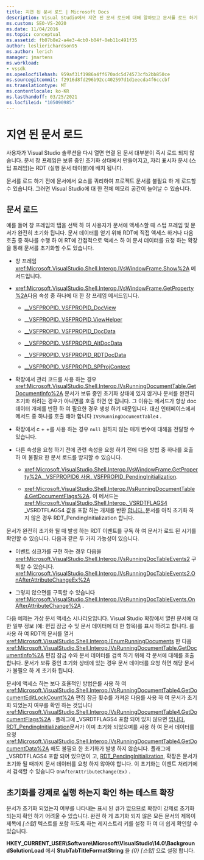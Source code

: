 ```yaml
---
title: 지연 된 문서 로드 | Microsoft Docs
description: Visual Studio에서 지연 된 문서 로드에 대해 알아보고 문서를 로드 하기 전에 문서에서 요소를 쿼리하지 않도록 확장을 코딩 하는 방법에 대해 알아봅니다.
ms.custom: SEO-VS-2020
ms.date: 11/04/2016
ms.topic: conceptual
ms.assetid: fb07b8e2-a4e3-4cb0-b04f-8eb11c491f35
author: leslierichardson95
ms.author: lerich
manager: jmartens
ms.workload:
- vssdk
ms.openlocfilehash: 959af31f1986a4ff670adc5d74573cfb2bb850ce
ms.sourcegitcommit: f2916d8fd296b92cc402597d1d1eecda4f6cccbf
ms.translationtype: MT
ms.contentlocale: ko-KR
ms.lasthandoff: 03/25/2021
ms.locfileid: "105090985"
---
```

# <a name="delayed-document-loading"></a>지연 된 문서 로드

사용자가 Visual Studio 솔루션을 다시 열면 연결 된 문서 대부분이 즉시 로드 되지 않습니다. 문서 창 프레임은 보류 중인 초기화 상태에서 만들어지고, 자리 표시자 문서 (스텁 프레임)는 RDT (실행 문서 테이블)에 배치 됩니다.

문서를 로드 하기 전에 문서에서 요소를 쿼리하여 프로젝트 문서를 불필요 하 게 로드할 수 있습니다. 그러면 Visual Studio에 대 한 전체 메모리 공간이 늘어날 수 있습니다.

## <a name="document-loading"></a>문서 로드

예를 들어 창 프레임의 탭을 선택 하 여 사용자가 문서에 액세스할 때 스텁 프레임 및 문서가 완전히 초기화 됩니다. 문서 데이터를 얻기 위해 RDT에 직접 액세스 하거나 다음 호출 중 하나를 수행 하 여 RT에 간접적으로 액세스 하 여 문서 데이터를 요청 하는 확장을 통해 문서를 초기화할 수도 있습니다.

- 창 프레임 <xref:Microsoft.VisualStudio.Shell.Interop.IVsWindowFrame.Show%2A> 메서드입니다.

- <xref:Microsoft.VisualStudio.Shell.Interop.IVsWindowFrame.GetProperty%2A>다음 속성 중 하나에 대 한 창 프레임 메서드입니다.

  - [__VSFPROPID. VSFPROPID_DocView](<xref:Microsoft.VisualStudio.Shell.Interop.__VSFPROPID.VSFPROPID_DocView>)

  - [__VSFPROPID. VSFPROPID_ViewHelper](<xref:Microsoft.VisualStudio.Shell.Interop.__VSFPROPID.VSFPROPID_ViewHelper>)

  - [__VSFPROPID. VSFPROPID_DocData](<xref:Microsoft.VisualStudio.Shell.Interop.__VSFPROPID.VSFPROPID_DocData>)

  - [__VSFPROPID. VSFPROPID_AltDocData](<xref:Microsoft.VisualStudio.Shell.Interop.__VSFPROPID.VSFPROPID_AltDocData>)

  - [__VSFPROPID. VSFPROPID_RDTDocData](<xref:Microsoft.VisualStudio.Shell.Interop.__VSFPROPID.VSFPROPID_RDTDocData>)

  - [__VSFPROPID. VSFPROPID_SPProjContext](<xref:Microsoft.VisualStudio.Shell.Interop.__VSFPROPID.VSFPROPID_SPProjContext>)

- 확장에서 관리 코드를 사용 하는 경우 <xref:Microsoft.VisualStudio.Shell.Interop.IVsRunningDocumentTable.GetDocumentInfo%2A> 문서가 보류 중인 초기화 상태에 있지 않거나 문서를 완전히 초기화 하려는 경우가 아니면를 호출 하면 안 됩니다. 그 이유는 메서드가 항상 doc 데이터 개체를 반환 하 여 필요한 경우 생성 하기 때문입니다. 대신 인터페이스에서 메서드 중 하나를 호출 해야 합니다 `IVsRunningDocumentTable4` .

- 확장에서 c + +를 사용 하는 경우 `null` 원하지 않는 매개 변수에 대해을 전달할 수 있습니다.

- 다른 속성을 요청 하기 전에 관련 속성을 요청 하기 전에 다음 방법 중 하나를 호출 하 여 불필요 한 문서 로드를 방지할 수 있습니다.

  - <xref:Microsoft.VisualStudio.Shell.Interop.IVsWindowFrame.GetProperty%2A>[__VSFPROPID6 사용. VSFPROPID_PendingInitialization](<xref:Microsoft.VisualStudio.Shell.Interop.__VSFPROPID6.VSFPROPID_PendingInitialization>).

  - <xref:Microsoft.VisualStudio.Shell.Interop.IVsRunningDocumentTable4.GetDocumentFlags%2A>. 이 메서드는 <xref:Microsoft.VisualStudio.Shell.Interop._VSRDTFLAGS4> _VSRDTFLAGS4 값을 포함 하는 개체를 반환 [합니다. ](<xref:Microsoft.VisualStudio.Shell.Interop._VSRDTFLAGS4.RDT_PendingInitialization>) 문서를 아직 초기화 하지 않은 경우 RDT_PendingInitialization 합니다.

문서가 완전히 초기화 될 때 발생 하는 RDT 이벤트를 구독 하 여 문서가 로드 된 시기를 확인할 수 있습니다. 다음과 같은 두 가지 가능성이 있습니다.

- 이벤트 싱크가를 구현 하는 경우 다음을 <xref:Microsoft.VisualStudio.Shell.Interop.IVsRunningDocTableEvents2> 구독할 수 있습니다. <xref:Microsoft.VisualStudio.Shell.Interop.IVsRunningDocTableEvents2.OnAfterAttributeChangeEx%2A>

- 그렇지 않으면를 구독할 수 있습니다 <xref:Microsoft.VisualStudio.Shell.Interop.IVsRunningDocTableEvents.OnAfterAttributeChange%2A> .

다음 예제는 가상 문서 액세스 시나리오입니다. Visual Studio 확장에서 열린 문서에 대 한 일부 정보 (예: 편집 잠금 수 및 문서 데이터에 대 한 항목)를 표시 하려고 합니다. 를 사용 하 여 RDT의 문서를 열거 <xref:Microsoft.VisualStudio.Shell.Interop.IEnumRunningDocuments> 한 다음 <xref:Microsoft.VisualStudio.Shell.Interop.IVsRunningDocumentTable.GetDocumentInfo%2A> 편집 잠금 수와 문서 데이터를 검색 하기 위해 각 문서에 대해를 호출 합니다. 문서가 보류 중인 초기화 상태에 있는 경우 문서 데이터를 요청 하면 해당 문서가 불필요 하 게 초기화 됩니다.

문서에 액세스 하는 보다 효율적인 방법은를 사용 하 여 <xref:Microsoft.VisualStudio.Shell.Interop.IVsRunningDocumentTable4.GetDocumentEditLockCount%2A> 편집 잠금 횟수를 가져온 다음를 사용 하 여 문서가 초기화 되었는지 여부를 확인 하는 것입니다 <xref:Microsoft.VisualStudio.Shell.Interop.IVsRunningDocumentTable4.GetDocumentFlags%2A> . 플래그에 _VSRDTFLAGS4 포함 되어 있지 않으면 [입니다. RDT_PendingInitialization](<xref:Microsoft.VisualStudio.Shell.Interop._VSRDTFLAGS4.RDT_PendingInitialization>)문서가 이미 초기화 되었으며를 사용 하 여 문서 데이터를 요청 <xref:Microsoft.VisualStudio.Shell.Interop.IVsRunningDocumentTable4.GetDocumentData%2A> 해도 불필요 한 초기화가 발생 하지 않습니다. 플래그에 _VSRDTFLAGS4 포함 되어 있으면이 고, [ RDT_PendingInitialization](<xref:Microsoft.VisualStudio.Shell.Interop._VSRDTFLAGS4.RDT_PendingInitialization>), 확장은 문서가 초기화 될 때까지 문서 데이터를 요청 하지 않아야 합니다. 이 초기화는 이벤트 처리기에서 검색할 수 있습니다 `OnAfterAttributeChange(Ex)` .

## <a name="test-extensions-to-see-if-they-force-initialization"></a>초기화를 강제로 실행 하는지 확인 하는 테스트 확장

문서가 초기화 되었는지 여부를 나타내는 표시 된 큐가 없으므로 확장이 강제로 초기화 되는지 확인 하기 어려울 수 있습니다. 완전 하 게 초기화 되지 않은 모든 문서의 제목이 제목에 *[스텁]* 텍스트를 포함 하도록 하는 레지스트리 키를 설정 하 여 더 쉽게 확인할 수 있습니다.

**HKEY_CURRENT_USER\Software\Microsoft\VisualStudio\14.0\BackgroundSolutionLoad** 에서 **StubTabTitleFormatString** 을 *{0} [스텁]* 으로 설정 합니다.
